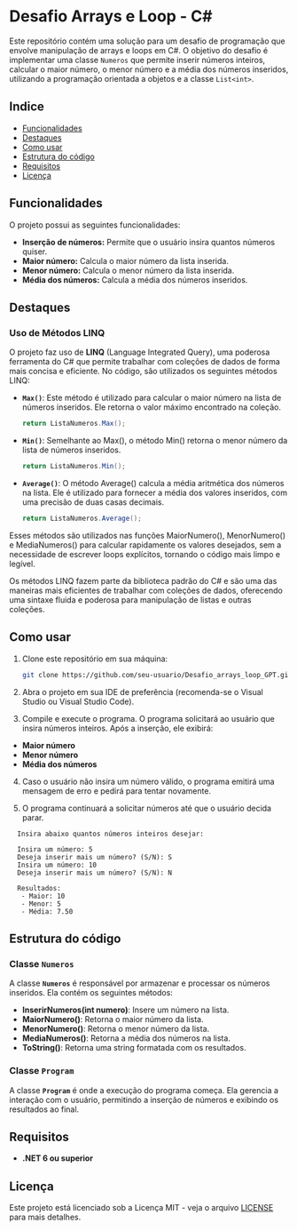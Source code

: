 # Desafio Arrays e Loop - C#

Este repositório contém uma solução para um desafio de programação que envolve manipulação de arrays e loops em C#. O objetivo do desafio é implementar uma classe `Numeros` que permite inserir números inteiros, calcular o maior número, o menor número e a média dos números inseridos, utilizando a programação orientada a objetos e a classe `List<int>`.

## Indice
- [Funcionalidades](Funcionalidades)
- [Destaques](Destaques)
- [Como usar](Como-usar)
- [Estrutura do código](Estrutura-do-código)
- [Requisitos](Requisitos)
- [Licença](Licença)

## Funcionalidades

O projeto possui as seguintes funcionalidades:

- **Inserção de números:** Permite que o usuário insira quantos números quiser.
- **Maior número:** Calcula o maior número da lista inserida.
- **Menor número:** Calcula o menor número da lista inserida.
- **Média dos números:** Calcula a média dos números inseridos.

## Destaques

### Uso de Métodos LINQ

O projeto faz uso de **LINQ** (Language Integrated Query), uma poderosa ferramenta do C# que permite trabalhar com coleções de dados de forma mais concisa e eficiente. No código, são utilizados os seguintes métodos LINQ:

- **`Max()`**: Este método é utilizado para calcular o maior número na lista de números inseridos. Ele retorna o valor máximo encontrado na coleção.

   ```csharp
   return ListaNumeros.Max();
   
- **`Min()`**: Semelhante ao Max(), o método Min() retorna o menor número da lista de números inseridos.

  ```csharp
  return ListaNumeros.Min();

- **`Average()`**: O método Average() calcula a média aritmética dos números na lista. Ele é utilizado para fornecer a média dos valores inseridos, com uma precisão de duas casas decimais.

  ```csharp
  return ListaNumeros.Average();
  ```

Esses métodos são utilizados nas funções MaiorNumero(), MenorNumero() e MediaNumeros() para calcular rapidamente os valores desejados, sem a necessidade de escrever loops explícitos, tornando o código mais limpo e legível.

Os métodos LINQ fazem parte da biblioteca padrão do C# e são uma das maneiras mais eficientes de trabalhar com coleções de dados, oferecendo uma sintaxe fluida e poderosa para manipulação de listas e outras coleções.

## Como usar

1. Clone este repositório em sua máquina:

   ```bash
   git clone https://github.com/seu-usuario/Desafio_arrays_loop_GPT.git

2. Abra o projeto em sua IDE de preferência (recomenda-se o Visual Studio ou Visual Studio Code).

3. Compile e execute o programa. O programa solicitará ao usuário que insira números inteiros. Após a inserção, ele exibirá:
- **Maior número**
- **Menor número**
- **Média dos números**

4. Caso o usuário não insira um número válido, o programa emitirá uma mensagem de erro e pedirá para tentar novamente.

5. O programa continuará a solicitar números até que o usuário decida parar.

  ```
    Insira abaixo quantos números inteiros desejar:
  
    Insira um número: 5
    Deseja inserir mais um número? (S/N): S
    Insira um número: 10
    Deseja inserir mais um número? (S/N): N
  
    Resultados:
     - Maior: 10
     - Menor: 5
     - Média: 7.50
  ```

## Estrutura do código

### Classe **`Numeros`**
A classe **`Numeros`** é responsável por armazenar e processar os números inseridos. Ela contém os seguintes métodos:
- **InserirNumeros(int numero)**: Insere um número na lista.
- **MaiorNumero()**: Retorna o maior número da lista.
- **MenorNumero()**: Retorna o menor número da lista.
- **MediaNumeros()**: Retorna a média dos números na lista.
- **ToString()**: Retorna uma string formatada com os resultados.

### Classe **`Program`**
A classe **`Program`** é onde a execução do programa começa. Ela gerencia a interação com o usuário, permitindo a inserção de números e exibindo os resultados ao final.

## Requisitos

- **.NET 6 ou superior**

## Licença
Este projeto está licenciado sob a Licença MIT - veja o arquivo [LICENSE](LICENSE) para mais detalhes.
